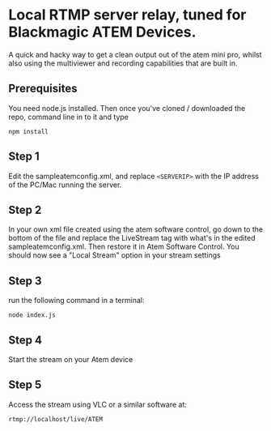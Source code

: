 # Local RTMP server relay, tuned for Blackmagic ATEM Devices.

A quick and hacky way to get a clean output out of the atem mini pro, whilst also using the multiviewer and recording capabilities that are built in.

## Prerequisites

You need node.js installed. Then once you've cloned / downloaded the repo, command line in to it and type


```
npm install
```

## Step 1

Edit the sampleatemconfig.xml, and replace `<SERVERIP>` with the IP address of the PC/Mac running the server.

## Step 2

In your own xml file created using the atem software control, go down to the bottom of the file and replace the LiveStream tag with what's in the edited sampleatemconfig.xml. Then restore it in Atem Software Control. You should now see a "Local Stream" option in your stream settings

## Step 3

run the following command in a terminal:

```
node index.js
```

## Step 4

Start the stream on your Atem device

## Step 5

Access the stream using VLC or a similar software at:

```
rtmp://localhost/live/ATEM
```